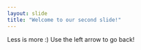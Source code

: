 ```yaml
---
layout: slide
title: "Welcome to our second slide!"
---
```

Less is more :)
Use the left arrow to go back!
